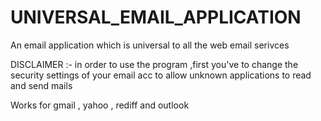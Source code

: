 # UNIVERSAL_EMAIL_APPLICATION
An email application which is universal to all the  web email serivces 

DISCLAIMER :- in order to use the program ,first you've to change the security settings of your email acc to allow unknown applications to read and send mails 

Works for gmail , yahoo , rediff and outlook 
